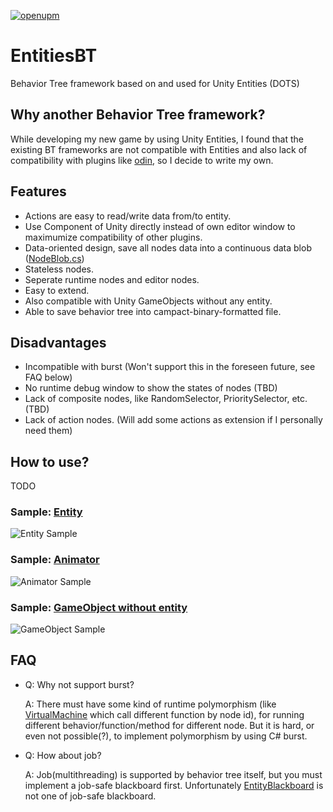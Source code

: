 [![openupm](https://img.shields.io/npm/v/entities-bt?label=openupm&registry_uri=https://package.openupm.com)](https://openupm.com/packages/entities-bt/)
# EntitiesBT
Behavior Tree framework based on and used for Unity Entities (DOTS)

## Why another Behavior Tree framework?
While developing my new game by using Unity Entities, I found that the existing BT frameworks are not compatible with Entities and also lack of compatibility with plugins like [odin](https://odininspector.com/), so I decide to write my own.

## Features
- Actions are easy to read/write data from/to entity.
- Use Component of Unity directly instead of own editor window to maximumize compatibility of other plugins.
- Data-oriented design, save all nodes data into a continuous data blob ([NodeBlob.cs](Runtime/Entities/NodeBlob.cs))
- Stateless nodes.
- Seperate runtime nodes and editor nodes.
- Easy to extend.
- Also compatible with Unity GameObjects without any entity.
- Able to save behavior tree into campact-binary-formatted file.

## Disadvantages
- Incompatible with burst (Won't support this in the foreseen future, see FAQ below)
- No runtime debug window to show the states of nodes (TBD)
- Lack of composite nodes, like RandomSelector, PrioritySelector, etc. (TBD)
- Lack of action nodes. (Will add some actions as extension if I personally need them)

## How to use?
TODO

### Sample: [Entity](Samples%7E/Entity)
![Entity Sample](https://user-images.githubusercontent.com/683655/71561395-ddadff80-2ab0-11ea-9bd9-c5027c339331.png)
### Sample: [Animator](Samples%7E/Animator)
![Animator Sample](https://user-images.githubusercontent.com/683655/71561423-37aec500-2ab1-11ea-9eb0-fcac56e332c9.png)
### Sample: [GameObject without entity](Samples%7E/GameObjectWithoutEntity)
![GameObject Sample](https://user-images.githubusercontent.com/683655/71561413-1bab2380-2ab1-11ea-84a3-b3fa64f0592f.png)

## FAQ
- Q: Why not support burst?
  
  A: There must have some kind of runtime polymorphism (like [VirtualMachine](Runtime/Core/VirtualMachine.cs) which call different function by node id), for running different behavior/function/method for different node. But it is hard, or even not possible(?), to implement polymorphism by using C# burst.


- Q: How about job?
  
  A: Job(multithreading) is supported by behavior tree itself, but you must implement a job-safe blackboard first. Unfortunately [EntityBlackboard](Runtime/Entities/EntityBlackboard.cs) is not one of job-safe blackboard.
